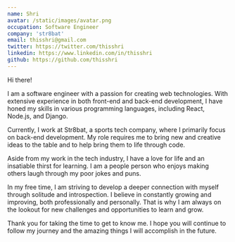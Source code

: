 ```yaml
---
name: Shri
avatar: /static/images/avatar.png
occupation: Software Engineer
company: 'str8bat'
email: thisshri@gmail.com
twitter: https://twitter.com/thisshri
linkedin: https://www.linkedin.com/in/thisshri
github: https://github.com/thisshri
---
```


Hi there!

I am a software engineer with a passion for creating web technologies. With extensive experience in both front-end and back-end development, I have honed my skills in various programming languages, including React, Node.js, and Django.

Currently, I work at Str8bat, a sports tech company, where I primarily focus on back-end development. My role requires me to bring new and creative ideas to the table and to help bring them to life through code.

Aside from my work in the tech industry, I have a love for life and an insatiable thirst for learning. I am a people person who enjoys making others laugh through my poor jokes and puns.

In my free time, I am striving to develop a deeper connection with myself through solitude and introspection. I believe in constantly growing and improving, both professionally and personally. That is why I am always on the lookout for new challenges and opportunities to learn and grow.

Thank you for taking the time to get to know me. I hope you will continue to follow my journey and the amazing things I will accomplish in the future.
